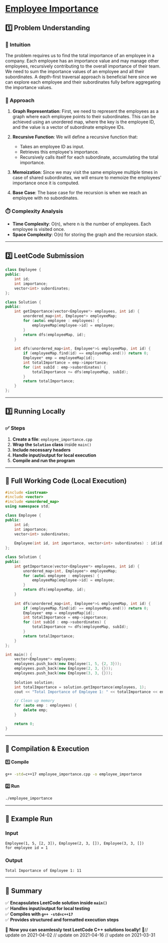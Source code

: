 # **[Employee Importance](https://leetcode.com/problems/employee-importance/description/)**  

## **1️⃣ Problem Understanding**  
### **📌 Intuition**  
The problem requires us to find the total importance of an employee in a company. Each employee has an importance value and may manage other employees, recursively contributing to the overall importance of their team. We need to sum the importance values of an employee and all their subordinates. A depth-first traversal approach is beneficial here since we can explore each employee and their subordinates fully before aggregating the importance values.

### **🚀 Approach**  
1. **Graph Representation**: First, we need to represent the employees as a graph where each employee points to their subordinates. This can be achieved using an unordered map, where the key is the employee ID, and the value is a vector of subordinate employee IDs.
  
2. **Recursive Function**: We will define a recursive function that:
   - Takes an employee ID as input.
   - Retrieves this employee's importance.
   - Recursively calls itself for each subordinate, accumulating the total importance.

3. **Memoization**: Since we may visit the same employee multiple times in case of shared subordinates, we will ensure to memoize the employees' importance once it is computed.

4. **Base Case**: The base case for the recursion is when we reach an employee with no subordinates.

### **⏱️ Complexity Analysis**  
- **Time Complexity**: O(n), where n is the number of employees. Each employee is visited once.
- **Space Complexity**: O(n) for storing the graph and the recursion stack.

---  

## **2️⃣ LeetCode Submission**  
```cpp
class Employee {
public:
    int id;
    int importance;
    vector<int> subordinates;
};

class Solution {
public:
    int getImportance(vector<Employee*> employees, int id) {
        unordered_map<int, Employee*> employeeMap;
        for (auto& employee : employees) {
            employeeMap[employee->id] = employee;
        }
        return dfs(employeeMap, id);
    }
    
    int dfs(unordered_map<int, Employee*>& employeeMap, int id) {
        if (employeeMap.find(id) == employeeMap.end()) return 0;
        Employee* emp = employeeMap[id];
        int totalImportance = emp->importance;
        for (int subId : emp->subordinates) {
            totalImportance += dfs(employeeMap, subId);
        }
        return totalImportance;
    }
};
```  

---  

## **3️⃣ Running Locally**  
### **✅ Steps**  
1. **Create a file**: `employee_importance.cpp`  
2. **Wrap the `Solution` class** inside `main()`  
3. **Include necessary headers**  
4. **Handle input/output for local execution**  
5. **Compile and run the program**  

---  

## **📝 Full Working Code (Local Execution)**  
```cpp
#include <iostream>
#include <vector>
#include <unordered_map>
using namespace std;

class Employee {
public:
    int id;
    int importance;
    vector<int> subordinates;
    
    Employee(int id, int importance, vector<int> subordinates) : id(id), importance(importance), subordinates(subordinates) {}
};

class Solution {
public:
    int getImportance(vector<Employee*> employees, int id) {
        unordered_map<int, Employee*> employeeMap;
        for (auto& employee : employees) {
            employeeMap[employee->id] = employee;
        }
        return dfs(employeeMap, id);
    }
    
    int dfs(unordered_map<int, Employee*>& employeeMap, int id) {
        if (employeeMap.find(id) == employeeMap.end()) return 0;
        Employee* emp = employeeMap[id];
        int totalImportance = emp->importance;
        for (int subId : emp->subordinates) {
            totalImportance += dfs(employeeMap, subId);
        }
        return totalImportance;
    }
};

int main() {
    vector<Employee*> employees;
    employees.push_back(new Employee(1, 5, {2, 3}));
    employees.push_back(new Employee(2, 3, {}));
    employees.push_back(new Employee(3, 3, {}));
    
    Solution solution;
    int totalImportance = solution.getImportance(employees, 1);
    cout << "Total Importance of Employee 1: " << totalImportance << endl;

    // Clean up memory
    for (auto emp : employees) {
        delete emp; 
    }

    return 0;
}  
```  

---  

## **🔧 Compilation & Execution**  
#### **1️⃣ Compile**  
```bash
g++ -std=c++17 employee_importance.cpp -o employee_importance
```  

#### **2️⃣ Run**  
```bash
./employee_importance
```  

---  

## **🎯 Example Run**  
### **Input**  
```
Employee(1, 5, [2, 3]), Employee(2, 3, []), Employee(3, 3, [])
for employee id = 1
```  
### **Output**  
```
Total Importance of Employee 1: 11
```  

---  

## **📌 Summary**  
✅ **Encapsulates LeetCode solution inside `main()`**  
✅ **Handles input/output for local testing**  
✅ **Compiles with `g++ -std=c++17`**  
✅ **Provides structured and formatted execution steps**  

🚀 **Now you can seamlessly test LeetCode C++ solutions locally!** 🚀// update on 2021-04-02
// update on 2021-04-16
// update on 2021-03-31
